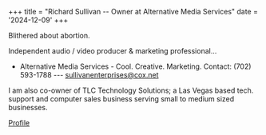 +++
title = "Richard Sullivan -- Owner at Alternative Media Services"
date = '2024-12-09'
+++

Blithered about abortion.

Independent audio / video producer & marketing professional...

- Alternative Media Services - Cool. Creative. Marketing.
 Contact: (702) 593-1788 --- sullivanenterprises@cox.net

I am also co-owner of TLC Technology Solutions; a Las Vegas based tech. support and computer sales business serving small to medium sized businesses.

[Profile](Profile.pdf)
